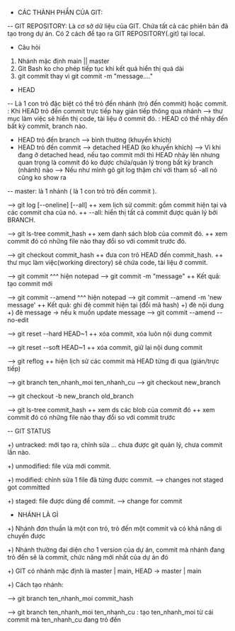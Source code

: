 - CÁC THÀNH PHẦN CỦA GIT:

-- GIT REPOSITORY: Là cơ sở dữ liệu của GIT. Chứa tất cả các phiên bản
đã tạo trong dự án. Có 2 cách để tạo ra GIT REPOSITORY(.git) tại local.

- Câu hỏi

1. Nhánh mặc định main || master
2. Git Bash ko cho phép tiếp tục khi kết quả hiển thị quá dài
3. git commit thay vì git commit -m "message...."

- HEAD

-- Là 1 con trỏ đặc biệt có thể trỏ đến nhánh (trỏ đến commit) hoặc commit.
: Khi HEAD trỏ đến commit trực tiếp hay gián tiếp thông qua nhánh
--> thư mục làm việc sẽ hiển thị code, tài liệu ở commit đó.
: HEAD có thể nhảy đến bất kỳ commit, branch nào.

- HEAD trỏ đến branch --> bình thường (khuyến khích)
- HEAD trỏ đến commit --> detached HEAD (ko khuyến khích)
  --> Vì khi đang ở detached head, nếu tạo commit mới thì HEAD nhảy lên nhưng quan
  trọng là commit đó ko được chứa/quản lý trong bất kỳ branch (nhánh) nào
  --> Nếu như mình gõ git log thậm chí với tham số -all nó cũng ko show ra

-- master: là 1 nhánh ( là 1 con trỏ trỏ đến commit ).

--> git log [--oneline] [--all]
++ xem lịch sử commit: gồm commit hiện tại và các commit cha của nó.
++ --all: hiển thị tất cả commit được quản lý bởi BRANCH.

--> git ls-tree commit_hash
++ xem danh sách blob của commit đó.
++ xem commit đó có những file nào thay đổi so với commit trước đó.

--> git checkout commit_hash
++ đưa con trỏ HEAD đến commit_hash.
++ thư mục làm việc(working directory) sẽ chứa code, tài liệu ở commit.

--> git commit ^^^ hiện notepad
--> git commit -m "message"
++ Kết quả: tạo commit mới

--> git commit --amend ^^^ hiện notepad
--> git commit --amend -m 'new message'
++ Kết quả: ghi đè commit hiện tại (đổi mã hash)
+) đè nội dung
+) đè message
-> nếu k muốn update message --> git commit --amend --no-edit

--> git reset --hard HEAD~1
++ xóa commit, xóa luôn nội dung commit

--> git reset --soft HEAD~1
++ xóa commit, giữ lại nội dung commit

--> git reflog
++ hiện lịch sử các commit mà HEAD từng đi qua (gián/trực tiếp)

--> git branch ten_nhanh_moi ten_nhanh_cu
--> git checkout new_branch

--> git checkout -b new_branch old_branch

--> git ls-tree commit_hash
++ xem ds các blob của commit đó
++ xem commit đó có những file nào thay đổi so với commit trước

-- GIT STATUS

+) untracked: mới tạo ra, chỉnh sửa ... chưa được git quản lý,
chưa commit lần nào.

+) unmodified: file vừa mới commit.

+) modified: chỉnh sửa 1 file đã từng được commit.
--> changes not staged got committed

+) staged: file được dùng để commit.
--> change for commit

- NHÁNH LÀ GÌ

+) Nhánh đơn thuần là một con trỏ, trỏ đến một commit và có khả năng di chuyến được

+) Nhánh thường đại diện cho 1 version của dự án, commit mà nhánh đang trỏ đến sẽ
là commit, chức năng mới nhất của dự án đó

+) GIT có nhánh mặc định là master | main, HEAD -> master | main

+) Cách tạo nhánh:

--> git branch ten_nhanh_moi commit_hash

--> git branch ten_nhanh_moi ten_nhanh_cu : tạo ten_nhanh_moi từ cái commit
mà ten_nhanh_cu đang trỏ đến
